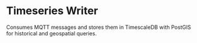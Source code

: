 # Timeseries Writer

Consumes MQTT messages and stores them in TimescaleDB with PostGIS for historical and geospatial queries.
